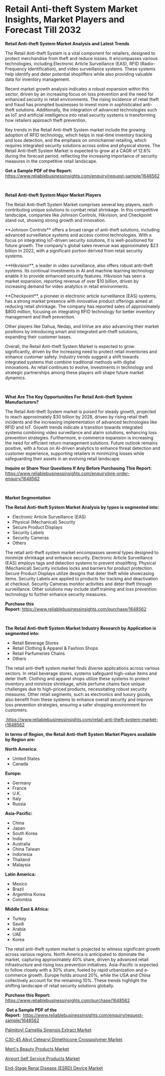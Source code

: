 <p><h1>Retail Anti-theft System Market Insights, Market Players and Forecast Till 2032</h1></p><p><strong>Retail Anti-theft System Market Analysis and Latest Trends</strong></p>
<p><p>The Retail Anti-theft System is a vital component for retailers, designed to protect merchandise from theft and reduce losses. It encompasses various technologies, including Electronic Article Surveillance (EAS), RFID (Radio-Frequency Identification), and video surveillance systems. These systems help identify and deter potential shoplifters while also providing valuable data for inventory management.</p><p>Recent market growth analysis indicates a robust expansion within this sector, driven by an increasing focus on loss prevention and the need for enhanced security in retail environments. The rising incidence of retail theft and fraud has prompted businesses to invest more in sophisticated anti-theft solutions. Additionally, the integration of advanced technologies such as IoT and artificial intelligence into retail security systems is transforming how retailers approach theft prevention.</p><p>Key trends in the Retail Anti-theft System market include the growing adoption of RFID technology, which helps in real-time inventory tracking and loss detection, and the emphasis on omnichannel retailing, which requires integrated security solutions across online and physical stores. The Retail Anti-theft System Market is expected to grow at a CAGR of 12.6% during the forecast period, reflecting the increasing importance of security measures in the competitive retail landscape.</p></p>
<p><strong>Get a Sample PDF of the Report:&nbsp;</strong> <a href="https://www.reliablebusinessinsights.com/enquiry/request-sample/1648562?utm_campaign=96&utm_medium=2&utm_source=Github&utm_content=ia&utm_term=25032025&utm_id=retail-anti-theft-system">https://www.reliablebusinessinsights.com/enquiry/request-sample/1648562</a></p>
<p>&nbsp;</p>
<p><strong>Retail Anti-theft System Major Market Players</strong></p>
<p><p>The Retail Anti-theft System Market comprises several key players, each contributing unique solutions to combat retail shrinkage. In this competitive landscape, companies like Johnson Controls, Hikvision, and Checkpoint stand out, showing strong growth and innovation.</p><p>**Johnson Controls** offers a broad range of anti-theft solutions, including advanced surveillance systems and access control technologies. With a focus on integrating IoT-driven security solutions, it is well-positioned for future growth. The company's global sales revenue was approximately $23 billion in 2022, with a significant portion derived from retail security systems.</p><p>**Hikvision**, a leader in video surveillance, also offers robust anti-theft systems. Its continual investments in AI and machine learning technology enable it to provide enhanced security features. Hikvision has seen a market expansion, reporting revenue of over $10 billion, driven by increasing demand for video analytics in retail environments.</p><p>**Checkpoint**, a pioneer in electronic article surveillance (EAS) systems, has a strong market presence with innovative product offerings aimed at reducing retail shrinkage. The company has reported sales of approximately $800 million, focusing on integrating RFID technology for better inventory management and theft prevention.</p><p>Other players like Dahua, Nedap, and InVue are also advancing their market positions by introducing smart and integrated anti-theft solutions, expanding their customer bases.</p><p>Overall, the Retail Anti-theft System Market is expected to grow significantly, driven by the increasing need to protect retail inventories and enhance customer safety. Industry trends suggest a shift towards integrated systems that combine traditional methods with digital innovations. As retail continues to evolve, investments in technology and strategic partnerships among these players will shape future market dynamics.</p></p>
<p>&nbsp;</p>
<p><strong>What Are The Key Opportunities For Retail Anti-theft System Manufacturers?</strong></p>
<p><p>The Retail Anti-theft System market is poised for steady growth, projected to reach approximately $30 billion by 2028, driven by rising retail theft incidents and the increasing implementation of advanced technologies like RFID and IoT. Growth trends indicate a transition towards integrated systems combining video surveillance and alarm solutions, enhancing loss prevention strategies. Furthermore, e-commerce expansion is increasing the need for efficient return management solutions. Future outlook remains positive, with a focus on AI-driven analytics to enhance threat detection and customer experience, supporting retailers in minimizing losses while safeguarding their assets in an evolving retail landscape.</p></p>
<p><strong>Inquire or Share Your Questions If Any Before Purchasing This Report:</strong> <a href="https://www.reliablebusinessinsights.com/enquiry/pre-order-enquiry/1648562?utm_campaign=96&utm_medium=2&utm_source=Github&utm_content=ia&utm_term=25032025&utm_id=retail-anti-theft-system">https://www.reliablebusinessinsights.com/enquiry/pre-order-enquiry/1648562</a></p>
<p>&nbsp;</p>
<p><strong>Market Segmentation</strong></p>
<p><strong>The Retail Anti-theft System Market Analysis by types is segmented into:</strong></p>
<p><ul><li>Electronic Article Surveillance (EAS)</li><li>Physical (Mechanical) Security</li><li>Secure Product Displays</li><li>Security Labels</li><li>Security Cameras</li><li>Others</li></ul></p>
<p><p>The retail anti-theft system market encompasses several types designed to minimize shrinkage and enhance security. Electronic Article Surveillance (EAS) employs tags and detection systems to prevent shoplifting. Physical (Mechanical) Security includes locks and barriers for product protection. Secure Product Displays utilize designs that deter theft while showcasing items. Security Labels are applied to products for tracking and deactivation at checkout. Security Cameras monitor activities and deter theft through surveillance. Other solutions may include staff training and loss prevention technology to further enhance security measures.</p></p>
<p><strong>Purchase this Report:&nbsp;</strong><a href="https://www.reliablebusinessinsights.com/purchase/1648562?utm_campaign=96&utm_medium=2&utm_source=Github&utm_content=ia&utm_term=25032025&utm_id=retail-anti-theft-system">https://www.reliablebusinessinsights.com/purchase/1648562</a></p>
<p>&nbsp;</p>
<p><strong>The Retail Anti-theft System Market Industry Research by Application is segmented into:</strong></p>
<p><ul><li>Retail Beverage Stores</li><li>Retail Clothing & Apparel & Fashion Shops</li><li>Retail Parfumeries Chains</li><li>Others</li></ul></p>
<p><p>The retail anti-theft system market finds diverse applications across various sectors. In retail beverage stores, systems safeguard high-value items and deter theft. Clothing and apparel shops utilize these systems to protect inventory and minimize shrinkage, while perfume chains face unique challenges due to high-priced products, necessitating robust security measures. Other retail segments, such as electronics and luxury goods, also benefit from these systems to enhance overall security and improve loss prevention strategies, ensuring a safer shopping environment for customers.</p></p>
<p><a href="https://www.reliablebusinessinsights.com/retail-anti-theft-system-market-r1648562?utm_campaign=96&utm_medium=2&utm_source=Github&utm_content=ia&utm_term=25032025&utm_id=retail-anti-theft-system">&nbsp;https://www.reliablebusinessinsights.com/retail-anti-theft-system-market-r1648562</a></p>
<p><strong>In terms of Region, the Retail Anti-theft System Market Players available by Region are:</strong></p>
<p>
    <p> <strong> North America: </strong>
        <ul>
            <li>United States</li>
            <li>Canada</li>
        </ul>
        </p> 
    <p> <strong> Europe: </strong>
        <ul>
            <li>Germany</li>
            <li>France</li>
            <li>U.K.</li>
            <li>Italy</li>
            <li>Russia</li>
        </ul>
        </p> 
    <p> <strong> Asia-Pacific: </strong>
        <ul>
            <li>China</li>
            <li>Japan</li>
            <li>South Korea</li>
            <li>India</li>
            <li>Australia</li>
            <li>China Taiwan</li>
            <li>Indonesia</li>
            <li>Thailand</li>
            <li>Malaysia</li>
        </ul>
        </p> 
    <p> <strong> Latin America: </strong>
        <ul>
            <li>Mexico</li>
            <li>Brazil</li>
            <li>Argentina Korea</li>
            <li>Colombia</li>
        </ul>
        </p> 
    <p> <strong> Middle East & Africa: </strong>
        <ul>
            <li>Turkey</li>
            <li>Saudi</li>
            <li>Arabia</li>
            <li>UAE</li>
            <li>Korea</li>
        </ul>
    </p>
    </p>
<p><p>The retail anti-theft system market is projected to witness significant growth across various regions. North America is anticipated to dominate the market, capturing approximately 40% share, driven by advanced retail infrastructure and rising loss prevention initiatives. Asia-Pacific is expected to follow closely with a 30% share, fueled by rapid urbanization and e-commerce growth. Europe holds around 20%, while the USA and China collectively account for the remaining 10%. These trends highlight the shifting landscape of retail security solutions globally.</p></p>
<p><strong>Purchase this Report: </strong><a href="https://www.reliablebusinessinsights.com/purchase/1648562?utm_campaign=96&utm_medium=2&utm_source=Github&utm_content=ia&utm_term=25032025&utm_id=retail-anti-theft-system">https://www.reliablebusinessinsights.com/purchase/1648562</a></p>
<p>&nbsp;<strong>Get a Sample PDF of the Report:&nbsp;&nbsp;</strong><a href="https://www.reliablebusinessinsights.com/enquiry/request-sample/1648562?utm_campaign=96&utm_medium=2&utm_source=Github&utm_content=ia&utm_term=25032025&utm_id=retail-anti-theft-system">https://www.reliablebusinessinsights.com/enquiry/request-sample/1648562</a></p>
<p><strong></strong></p>
<p><p><a href="https://github.com/daddskokenk4/Market-Research-Report-List-1/blob/main/palmitoyl-camellia-sinensis-extract-market.md?utm_campaign=96&utm_medium=2&utm_source=Github&utm_content=ia&utm_term=25032025&utm_id=retail-anti-theft-system">Palmitoyl Camellia Sinensis Extract Market</a></p><p><a href="https://github.com/kimomeifbnu26/Market-Research-Report-List-1/blob/main/c30-45-alkyl-cetearyl-dimethicone-crosspolymer-market.md?utm_campaign=96&utm_medium=2&utm_source=Github&utm_content=ia&utm_term=25032025&utm_id=retail-anti-theft-system">C30-45 Alkyl Cetearyl Dimethicone Crosspolymer Market</a></p><p><a href="https://github.com/kabotcaddoub/Market-Research-Report-List-1/blob/main/mens-beauty-products-market.md?utm_campaign=96&utm_medium=2&utm_source=Github&utm_content=ia&utm_term=25032025&utm_id=retail-anti-theft-system">Men\'s Beauty Products Market</a></p><p><a href="https://github.com/duskodazzi34/Market-Research-Report-List-1/blob/main/airport-self-service-products-market.md?utm_campaign=96&utm_medium=2&utm_source=Github&utm_content=ia&utm_term=25032025&utm_id=retail-anti-theft-system">Airport Self Service Products Market</a></p><p><a href="https://github.com/forttgoddym7/Market-Research-Report-List-1/blob/main/end-stage-renal-disease-esrd-device-market.md?utm_campaign=96&utm_medium=2&utm_source=Github&utm_content=ia&utm_term=25032025&utm_id=retail-anti-theft-system">End-Stage Renal Disease (ESRD) Device Market</a></p></p>